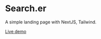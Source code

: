 
# Search.er

A simple landing page with NextJS, Tailwind.

[Live demo](https://search-er-landing-page.vercel.app/)
